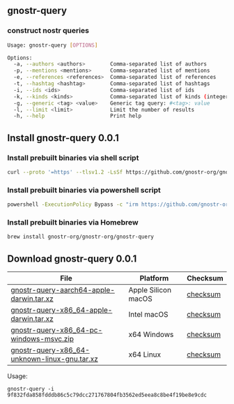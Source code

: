 ## gnostr-query

### construct nostr queries

```sh
Usage: gnostr-query [OPTIONS]

Options:
  -a, --authors <authors>        Comma-separated list of authors
  -p, --mentions <mentions>      Comma-separated list of mentions
  -e, --references <references>  Comma-separated list of references
  -t, --hashtag <hashtag>        Comma-separated list of hashtags
  -i, --ids <ids>                Comma-separated list of ids
  -k, --kinds <kinds>            Comma-separated list of kinds (integers)
  -g, --generic <tag> <value>    Generic tag query: #<tag>: value
  -l, --limit <limit>            Limit the number of results
  -h, --help                     Print help
```


## Install gnostr-query 0.0.1

### Install prebuilt binaries via shell script

```sh
curl --proto '=https' --tlsv1.2 -LsSf https://github.com/gnostr-org/gnostr-query/releases/download/v0.0.1/gnostr-query-installer.sh | sh
```

### Install prebuilt binaries via powershell script

```sh
powershell -ExecutionPolicy Bypass -c "irm https://github.com/gnostr-org/gnostr-query/releases/download/v0.0.1/gnostr-query-installer.ps1 | iex"
```

### Install prebuilt binaries via Homebrew

```sh
brew install gnostr-org/gnostr-org/gnostr-query
```

## Download gnostr-query 0.0.1

|  File  | Platform | Checksum |
|--------|----------|----------|
| [gnostr-query-aarch64-apple-darwin.tar.xz](https://github.com/gnostr-org/gnostr-query/releases/download/v0.0.1/gnostr-query-aarch64-apple-darwin.tar.xz) | Apple Silicon macOS | [checksum](https://github.com/gnostr-org/gnostr-query/releases/download/v0.0.1/gnostr-query-aarch64-apple-darwin.tar.xz.sha256) |
| [gnostr-query-x86_64-apple-darwin.tar.xz](https://github.com/gnostr-org/gnostr-query/releases/download/v0.0.1/gnostr-query-x86_64-apple-darwin.tar.xz) | Intel macOS | [checksum](https://github.com/gnostr-org/gnostr-query/releases/download/v0.0.1/gnostr-query-x86_64-apple-darwin.tar.xz.sha256) |
| [gnostr-query-x86_64-pc-windows-msvc.zip](https://github.com/gnostr-org/gnostr-query/releases/download/v0.0.1/gnostr-query-x86_64-pc-windows-msvc.zip) | x64 Windows | [checksum](https://github.com/gnostr-org/gnostr-query/releases/download/v0.0.1/gnostr-query-x86_64-pc-windows-msvc.zip.sha256) |
| [gnostr-query-x86_64-unknown-linux-gnu.tar.xz](https://github.com/gnostr-org/gnostr-query/releases/download/v0.0.1/gnostr-query-x86_64-unknown-linux-gnu.tar.xz) | x64 Linux | [checksum](https://github.com/gnostr-org/gnostr-query/releases/download/v0.0.1/gnostr-query-x86_64-unknown-linux-gnu.tar.xz.sha256) |


Usage:

```
gnostr-query -i 9f832fda858fdddb86c5c79dcc271767804fb3562ed5eea8c8be4f19be8e9cdc
```

